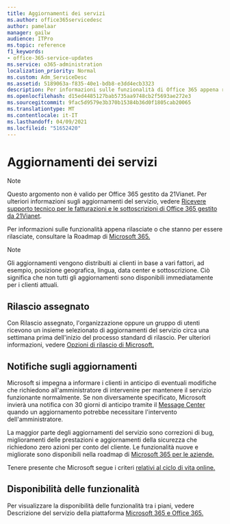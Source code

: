 ```yaml
---
title: Aggiornamenti dei servizi
ms.author: office365servicedesc
author: pamelaar
manager: gailw
audience: ITPro
ms.topic: reference
f1_keywords:
- office-365-service-updates
ms.service: o365-administration
localization_priority: Normal
ms.custom: Adm_ServiceDesc
ms.assetid: 5189063a-f835-40e1-bdb8-e3dd4ecb3323
description: Per informazioni sulle funzionalità di Office 365 appena rilasciate o che stanno per essere rilasciate, vedere la Roadmap di Microsoft 365.
ms.openlocfilehash: d15ed4485127bab5735aa9748cb2f5693ae272e3
ms.sourcegitcommit: 9fac5d9579e3b370b15384b36d0f1805cab20065
ms.translationtype: MT
ms.contentlocale: it-IT
ms.lasthandoff: 04/09/2021
ms.locfileid: "51652420"
---
```

# <a name="service-updates"></a>Aggiornamenti dei servizi

> [!NOTE]
> Questo argomento non è valido per Office 365 gestito da 21Vianet. Per ulteriori informazioni sugli aggiornamenti del servizio, vedere [Ricevere supporto tecnico per le fatturazioni e le sottoscrizioni di Office 365 gestito da 21Vianet](/microsoft-365/admin/contact-support-for-business-products). 
  
Per informazioni sulle funzionalità appena rilasciate o che stanno per essere rilasciate, consultare la Roadmap di [Microsoft 365.](https://go.microsoft.com/fwlink/?LinkId=509914)
  
> [!NOTE]
> Gli aggiornamenti vengono distribuiti ai clienti in base a vari fattori, ad esempio, posizione geografica, lingua, data center e sottoscrizione. Ciò significa che non tutti gli aggiornamenti sono disponibili immediatamente per i clienti attuali. 
  
## <a name="targeted-release"></a>Rilascio assegnato

Con Rilascio assegnato, l'organizzazione oppure un gruppo di utenti ricevono un insieme selezionato di aggiornamenti del servizio circa una settimana prima dell'inizio del processo standard di rilascio. Per ulteriori informazioni, vedere [Opzioni di rilascio di Microsoft.](/office365/admin/manage/release-options-in-office-365) 
  
## <a name="update-notifications"></a>Notifiche sugli aggiornamenti

Microsoft si impegna a informare i clienti in anticipo di eventuali modifiche che richiedono all'amministratore di intervenire per mantenere il servizio funzionante normalmente. Se non diversamente specificato, Microsoft invierà una notifica con 30 giorni di anticipo tramite il [Message Center](/office365/admin/manage/message-center) quando un aggiornamento potrebbe necessitare l'intervento dell'amministratore. 
  
La maggior parte degli aggiornamenti del servizio sono correzioni di bug, miglioramenti delle prestazioni e aggiornamenti della sicurezza che richiedono zero azioni per conto del cliente. Le funzionalità nuove e migliorate sono disponibili nella roadmap di [Microsoft 365 per le aziende.](https://roadmap.office.com/)
  
Tenere presente che Microsoft segue i criteri [relativi al ciclo di vita online.](https://support.microsoft.com/lifecycle#gp/osslpolicy)
  
## <a name="feature-availability"></a>Disponibilità delle funzionalità

Per visualizzare la disponibilità delle funzionalità tra i piani, vedere Descrizione del servizio della piattaforma [Microsoft 365 e Office 365.](office-365-platform-service-description.md)
